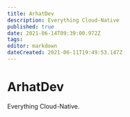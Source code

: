 ```yaml
---
title: ArhatDev
description: Everything Cloud-Native
published: true
date: 2021-06-14T09:39:00.972Z
tags: 
editor: markdown
dateCreated: 2021-06-11T19:49:53.147Z
---
```


# ArhatDev

Everything Cloud-Native.